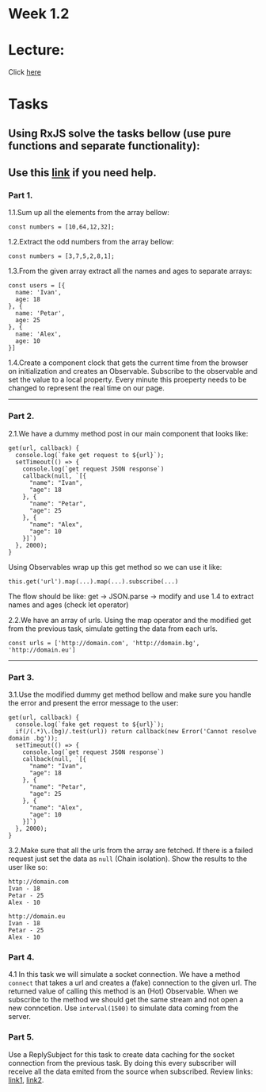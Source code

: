 # Week 1.2

# Lecture:
Click [here](https://speakerdeck.com/iliaidakiev/2-functional-programming-and-rxjs)

# Tasks

## Using RxJS solve the tasks bellow (use pure functions and separate functionality):
Use this [link](https://github.com/Reactive-Extensions/RxJS/blob/master/doc/gettingstarted/categories.md) if you need help.
---

### Part 1.
1.1.Sum up all the elements from the array bellow:
```
const numbers = [10,64,12,32];
```

1.2.Extract the odd numbers from the array bellow:
```
const numbers = [3,7,5,2,8,1];
```

1.3.From the given array extract all the names and ages to separate arrays:
```
const users = [{
  name: 'Ivan',
  age: 18
}, {
  name: 'Petar',
  age: 25
}, {
  name: 'Alex',
  age: 10
}]
```

1.4.Create a component clock that gets the current time from the browser on initialization and creates an Observable. Subscribe to the observable and set the value to a local property. Every minute this proeperty needs to be changed to represent the real time on our page.

---

### Part 2.
2.1.We have a dummy method post in our main component that looks like:
```
get(url, callback) {
  console.log(`fake get request to ${url}`);
  setTimeout(() => {
    console.log(`get request JSON response`)
    callback(null, `[{
      "name": "Ivan",
      "age": 18
    }, {
      "name": "Petar",
      "age": 25
    }, {
      "name": "Alex",
      "age": 10
    }]`)
  }, 2000);
}
```
Using Observables wrap up this get method so we can use it like:

```
this.get('url').map(...).map(...).subscribe(...)
```

The flow should be like: get -> JSON.parse -> modify and use 1.4 to extract names and ages (check let operator)

2.2.We have an array of urls. Using the map operator and the modified get from the previous task, simulate getting the data from each urls.
```
const urls = ['http://domain.com', 'http://domain.bg', 'http://domain.eu']
```

---

### Part 3.
3.1.Use the modified dummy get method bellow and make sure you handle the error and present the error message to the user:

```
get(url, callback) {
  console.log(`fake get request to ${url}`);
  if(/(.*)\.(bg)/.test(url)) return callback(new Error('Cannot resolve domain .bg'));
  setTimeout(() => {
    console.log(`get request JSON response`)
    callback(null, `[{
      "name": "Ivan",
      "age": 18
    }, {
      "name": "Petar",
      "age": 25
    }, {
      "name": "Alex",
      "age": 10
    }]`)
  }, 2000);
}
```

3.2.Make sure that all the urls from the array are fetched. If there is a failed request just set the data as ``null`` (Chain isolation). Show the results to the user like so:
```
http://domain.com
Ivan - 18
Petar - 25
Alex - 10

http://domain.eu
Ivan - 18
Petar - 25
Alex - 10
```
### Part 4.
4.1 In this task we will simulate a socket connection. We have a method ``connect`` that takes a url and creates a (fake) connection to the given url. The returned value of calling this method is an (Hot) Observable. When we subscribe to the method we should get the same stream and not open a new conncetion. Use `interval(1500)` to simulate data coming from the server.

### Part 5.
Use a ReplySubject for this task to create data caching for the socket connection from the previous task. By doing this every subscriber will receive all the data emited from the source when subscribed. Review links: [link1](https://github.com/Reactive-Extensions/RxJS/blob/master/doc/api/subjects/subject.md), [link2](https://github.com/Reactive-Extensions/RxJS/blob/master/doc/api/subjects/replaysubject.md).